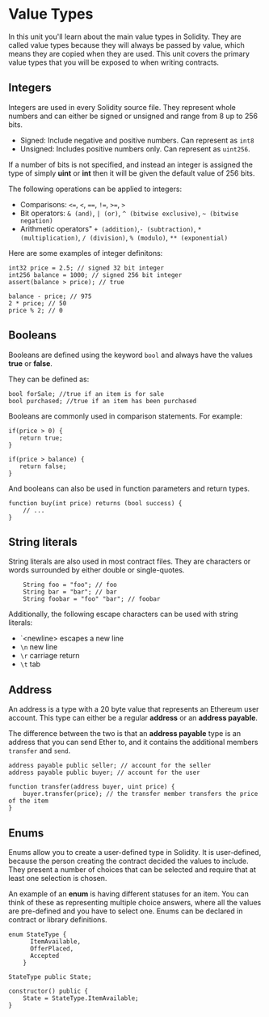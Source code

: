# Value Types

In this unit you'll learn about the main value types in Solidity. They are called value types because they will always be passed by value, which means they are copied when they are used. This unit covers the primary value types that you will be exposed to when writing contracts.

## Integers

Integers are used in every Solidity source file. They represent whole numbers and can either be signed or unsigned and range from 8 up to 256 bits.

- Signed: Include negative and positive numbers. Can represent as `int8`
- Unsigned: Includes positive numbers only. Can represent as `uint256`.

If a number of bits is not specified, and instead an integer is assigned the type of simply **uint** or **int** then  it will be given the default value of 256 bits.

The following operations can be applied to integers:

- Comparisons: `<=`, `<`, `==`, `!=`, `>=`, `>`
- Bit operators: `& (and)`, `| (or)`, `^ (bitwise exclusive)`, `~ (bitwise negation)`
- Arithmetic operators" `+ (addition)`,`- (subtraction)`, `* (multiplication)`, `/ (division)`, `% (modulo)`, `** (exponential)`

Here are some examples of integer definitons:

```solidity
int32 price = 2.5; // signed 32 bit integer
int256 balance = 1000; // signed 256 bit integer
assert(balance > price); // true

balance - price; // 975
2 * price; // 50
price % 2; // 0
```

## Booleans

Booleans are defined using the keyword `bool` and always have the values **true** or **false**.

They can be defined as:

```solidity
bool forSale; //true if an item is for sale
bool purchased; //true if an item has been purchased
```

Booleans are commonly used in comparison statements. For example:

 ```solidity
if(price > 0) {
    return true;
}

if(price > balance) {
    return false;
}
 ```

And booleans can also be used in function parameters and return types.

```solidity
function buy(int price) returns (bool success) {
    // ...
}
```

## String literals

String literals are also used in most contract files. They are characters or words surrounded by either double or single-quotes.

```solidity
    String foo = "foo"; // foo
    String bar = "bar"; // bar
    String foobar = "foo" "bar"; // foobar
```

Additionally, the following escape characters can be used with string literals:

- `\<newline> escapes a new line
- `\n` new line
- `\r` carriage return
- `\t` tab

## Address

An address is a type with a 20 byte value that represents an Ethereum user account. This type can either be a regular **address** or an **address payable**.

The difference between the two is that an **address payable** type is an address that you can send Ether to, and it contains the additional members `transfer` and `send`.

```solidity
address payable public seller; // account for the seller
address payable public buyer; // account for the user

function transfer(address buyer, uint price) {
    buyer.transfer(price); // the transfer member transfers the price of the item
}
```

## Enums

Enums allow you to create a user-defined type in Solidity. It is user-defined, because the person creating the contract decided the values to include. They present a number of choices that can be selected and require that at least one selection is chosen.

An example of an **enum** is having different statuses for an item. You can think of these as representing multiple choice answers, where all the values are pre-defined and you have to select one. Enums can be declared in contract or library definitions.

```solidity
enum StateType {
      ItemAvailable,
      OfferPlaced,
      Accepted
    }

StateType public State;

constructor() public {
    State = StateType.ItemAvailable;
}
```

